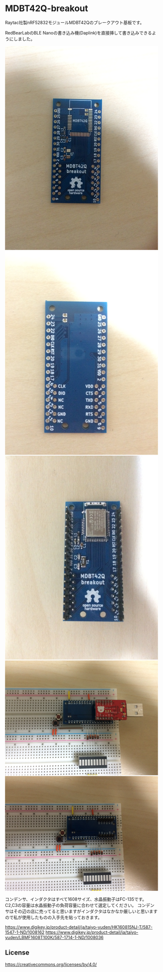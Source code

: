 # MDBT42Q-breakout

Raytac社製nRF52832モジュールMDBT42Qのブレークアウト基板です。

RedBearLabのBLE Nanoの書き込み機(Daplink)を直接挿して書き込みできるようにしました。

![1](./images/1.JPG)
![2](./images/2.JPG)
![3](./images/3.JPG)
![4](./images/4.JPG)
![5](./images/5.JPG)

コンデンサ、インダクタはすべて1608サイズ、水晶振動子はFC-135です。
C2,C3の容量は水晶振動子の負荷容量に合わせて選定してください。
コンデンサはその辺の店に売ってると思いますがインダクタはなかなか厳しいと思いますので私が使用したものの入手先を貼っておきます。

https://www.digikey.jp/product-detail/ja/taiyo-yuden/HK160815NJ-T/587-1547-1-ND/1008162
https://www.digikey.jp/product-detail/ja/taiyo-yuden/LBMF1608T100K/587-1714-1-ND/1008036

## License

https://creativecommons.org/licenses/by/4.0/
